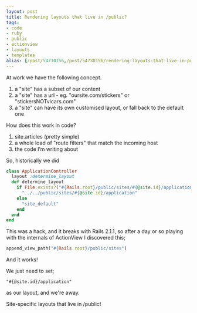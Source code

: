 ```yaml
---
layout: post
title: Rendering layouts that live in /public?
tags:
- code
- ruby
- public
- actionview
- layouts
- templates
alias: [/post/54730156,/post/54730156/rendering-layouts-that-live-in-public]
---
```

At work we have the following concept.

1. a "site" has a subset of our content
2. a "site" has a url - eg. "oursite.com/stickers" or "stickersNOTvicars.com"
3. a "site" can have its own customised layout, or fall back to the default one

How does this work in code?

1. site.articles (pretty simple)
2. a whole load of "route filters" that match the incoming host
3. the code I’m writing about

So, historically we did

``` ruby
class ApplicationController
  layout :determine_layout
  def determine_layout
    if File.exists?("#{Rails.root}/public/sites/#{@site.id}/application.rhtml")
      "../../public/sites/#{@site.id}/application"
    else
      "site_default"
    end
  end
end
```

This was a hack, and it breaks with Rails 2.1.1, so after a day or so playing with the internals of ActionView I discovered this;

``` ruby
append_view_path("#{Rails.root}/public/sites")
```

And it works!

We just need to set;

```
"#{@site.id}/application"
```

as our layout, and we're away.

Site-specific layouts that live in /public!
